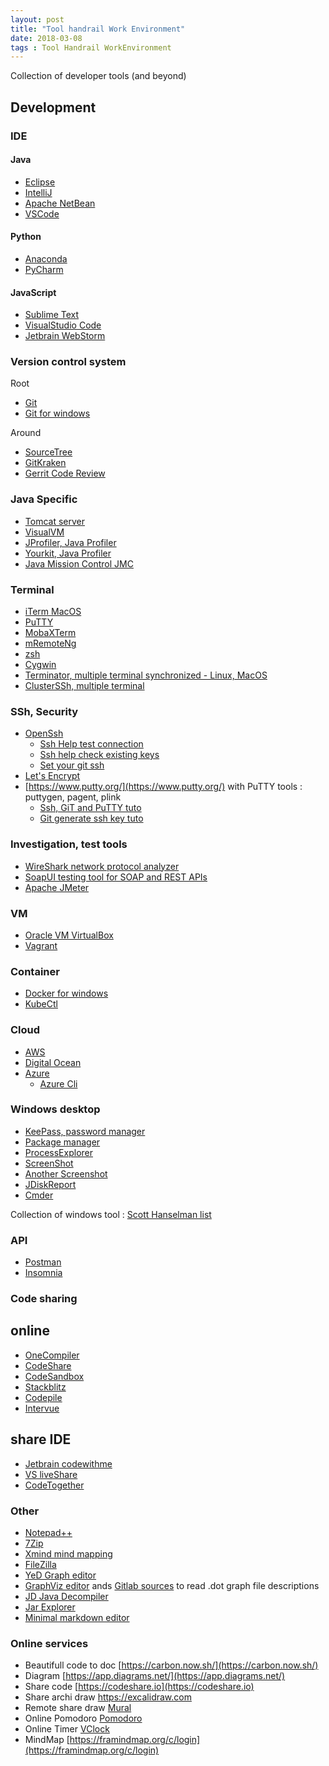 ```yaml
---
layout: post
title: "Tool handrail Work Environment"
date: 2018-03-08
tags : Tool Handrail WorkEnvironment
---
```


Collection of developer tools (and beyond)

## Development

### IDE

#### Java
* [Eclipse](https://www.eclipse.org/)
* [IntelliJ](https://www.jetbrains.com/idea/)
* [Apache NetBean](https://netbeans.apache.org/)
* [VSCode](https://code.visualstudio.com/)

#### Python
* [Anaconda](https://www.anaconda.com/)
* [PyCharm](https://www.jetbrains.com/pycharm/)

#### JavaScript
* [Sublime Text](https://www.sublimetext.com/)
* [VisualStudio Code](https://code.visualstudio.com/)
* [Jetbrain WebStorm](https://www.jetbrains.com/webstorm/)

### Version control system   
Root  
* [Git](https://git-scm.com/)
* [Git for windows](https://git-scm.com/download/win)   
   
Around  
* [SourceTree](https://www.sourcetreeapp.com/)
* [GitKraken](https://www.gitkraken.com/)
* [Gerrit Code Review](https://www.gerritcodereview.com/)

### Java Specific
* [Tomcat server](http://tomcat.apache.org/)
* [VisualVM](https://visualvm.github.io/)
* [JProfiler, Java Profiler](https://www.ej-technologies.com/products/jprofiler/overview.html)
* [Yourkit, Java Profiler](https://www.yourkit.com/)
* [Java Mission Control JMC](https://github.com/openjdk/jmc)

### Terminal
* [iTerm MacOS](https://www.iterm2.com/)
* [PuTTY](https://www.putty.org/)
* [MobaXTerm](https://mobaxterm.mobatek.net/)
* [mRemoteNg](https://mremoteng.org/)
* [zsh](https://github.com/robbyrussell/oh-my-zsh)
* [Cygwin](https://www.cygwin.com/)
* [Terminator, multiple terminal synchronized - Linux, MacOS](https://gnometerminator.blogspot.fr/p/introduction.html)
* [ClusterSSh, multiple terminal](https://github.com/duncs/clusterssh)

### SSh, Security
* [OpenSsh](https://www.openssh.com/)   
   * [Ssh Help test connection](https://help.github.com/articles/testing-your-ssh-connection/)   
   * [Ssh help check existing keys](https://help.github.com/articles/checking-for-existing-ssh-keys/)   
   * [Set your git ssh](http://guides.beanstalkapp.com/version-control/git-on-windows.html)   
* [Let's Encrypt](https://letsencrypt.org/)
* [https://www.putty.org/](https://www.putty.org/) with PuTTY tools : puttygen, pagent, plink   
   * [Ssh, GiT and PuTTY tuto](https://vladmihalcea.com/tutorials/git/windows-git-ssh-authentication-to-github/)  
   * [Git generate ssh key tuto](https://examples.javacodegeeks.com/software-development/git/git-generate-ssh-key-example/)   

### Investigation, test tools
* [WireShark network protocol analyzer](https://www.wireshark.org/)
* [SoapUI testing tool for SOAP and REST APIs](https://www.soapui.org/)
* [Apache JMeter](http://jmeter.apache.org/)

### VM
* [Oracle VM VirtualBox](https://www.virtualbox.org/)
* [Vagrant](https://www.vagrantup.com/)

### Container   
* [Docker for windows](https://docs.docker.com/docker-for-windows/install/)    
* [KubeCtl](https://kubernetes.io/docs/tasks/tools/install-kubectl/)    

### Cloud
* [AWS](https://aws.amazon.com/fr/)
* [Digital Ocean](https://www.digitalocean.com/)
* [Azure](https://azure.microsoft.com/fr-fr/)   
   * [Azure Cli](https://docs.microsoft.com/en-us/cli/azure/install-azure-cli?view=azure-cli-latest)

### Windows desktop
* [KeePass, password manager](https://keepass.info/)
* [Package manager](https://chocolatey.org/)
* [ProcessExplorer](https://docs.microsoft.com/en-us/sysinternals/downloads/process-explorer)
* [ScreenShot](http://getgreenshot.org/)
* [Another Screenshot](https://flameshot.org/)
* [JDiskReport](http://www.jgoodies.com/freeware/jdiskreport/)
* [Cmder](https://cmder.net/)

Collection of windows tool : [Scott Hanselman list](https://www.hanselman.com/blog/scott-hanselmans-2021-ultimate-developer-and-power-users-tool-list-for-windows)

### API
* [Postman](https://www.postman.com/)
* [Insomnia](https://insomnia.rest/)

### Code sharing

## online
* [OneCompiler](https://onecompiler.com)
* [CodeShare](https://codeshare.io/)
* [CodeSandbox](https://codesandbox.io/)
* [Stackblitz](https://developer.stackblitz.com/)
* [Codepile](https://www.codepile.net)
* [Intervue](https://www.intervue.io/)

## share IDE
* [Jetbrain codewithme](https://www.jetbrains.com/code-with-me/)
* [VS liveShare](https://visualstudio.microsoft.com/fr/services/live-share/)
* [CodeTogether](https://www.codetogether.com/)

### Other
* [Notepad++](https://notepad-plus-plus.org/fr/)
* [7Zip](http://www.7-zip.org/)
* [Xmind mind mapping](http://www.xmind.net/fr/)
* [FileZilla](https://filezilla-project.org/)
* [YeD Graph editor](https://www.yworks.com/products/yed)
* [GraphViz editor](https://www.graphviz.org/) ands [Gitlab sources](https://gitlab.com/graphviz/graphviz/) to read .dot graph file descriptions    
* [JD Java Decompiler](http://jd.benow.ca/)
* [Jar Explorer](https://github.com/javalite/jar-explorer)
* [Minimal markdown editor](https://github.com/amitmerchant1990/electron-markdownify)

### Online services
* Beautifull code to doc [https://carbon.now.sh/](https://carbon.now.sh/)    
* Diagram [https://app.diagrams.net/](https://app.diagrams.net/)
* Share code [https://codeshare.io](https://codeshare.io)
* Share archi draw [https://excalidraw.com ](https://excalidraw.com )  
* Remote share draw [Mural](https://mural.co/)   
* Online Pomodoro [Pomodoro](https://pomofocus.io/)   
* Online Timer [VClock](https://vclock.com/)
* MindMap [https://framindmap.org/c/login](https://framindmap.org/c/login)   



